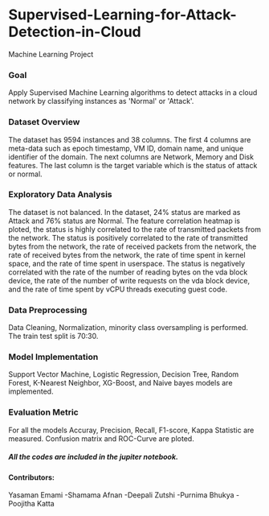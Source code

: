 # Supervised-Learning-for-Attack-Detection-in-Cloud
Machine Learning Project
### Goal
Apply Supervised Machine Learning algorithms to detect attacks in a cloud network by classifying  instances as 'Normal' or 'Attack'. 
### Dataset Overview
The dataset has 9594 instances and 38 columns. The first 4 columns are meta-data such as epoch timestamp, VM ID, domain name, and unique identifier of the domain. The next columns are Network, Memory and Disk features. The last column is the target variable which is the status of attack or normal.
### Exploratory Data Analysis
The dataset is not balanced. In the dataset, 24%  status are marked as Attack and 76% status are Normal. 
The feature correlation heatmap is ploted, the status is highly correlated to the rate of transmitted packets from the network. The status is positively correlated to the rate of transmitted bytes from the network, the rate of received packets from the network, the rate of received bytes from the network, the rate of time spent in kernel space, and the rate of time spent in userspace. The status is negatively correlated with the rate of the number of reading bytes on the vda block device, the rate of the number of write requests on the vda block device, and the rate of time spent by vCPU threads executing guest code.
### Data Preprocessing
Data Cleaning, Normalization, minority class oversampling is performed. The train test split is 70:30.
### Model Implementation
Support Vector Machine, Logistic Regression, Decision Tree, Random Forest, K-Nearest Neighbor, XG-Boost, and Naive bayes models are implemented.
### Evaluation Metric
For all the models Accuray, Precision, Recall, F1-score, Kappa Statistic are measured. Confusion matrix and ROC-Curve are ploted.
##### All the codes are included in the jupiter notebook.

#### Contributors:
Yasaman Emami
-Shamama Afnan
-Deepali Zutshi
-Purnima Bhukya
-Poojitha Katta
